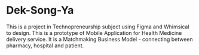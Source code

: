 # Dek-Song-Ya
This is a project in Technopreneurship subject using Figma and Whimsical to design. This is a prototype of Mobile Application for Health Medicine delivery service. It is a Matchmaking Business Model - connecting between pharmacy, hospital and patient.
